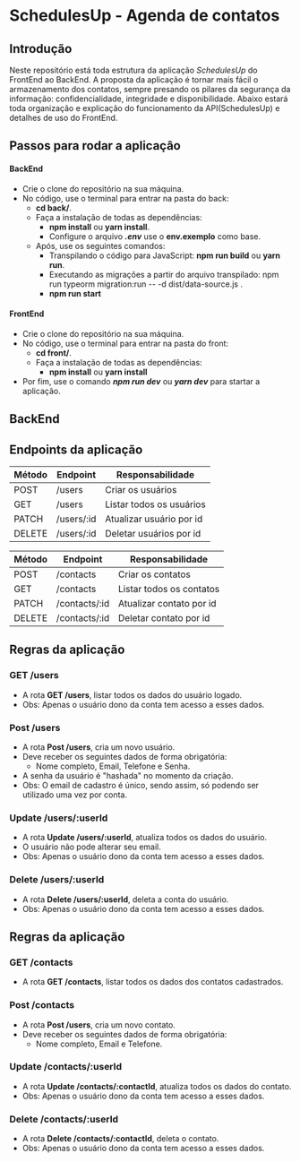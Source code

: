 # SchedulesUp - Agenda de contatos

## Introdução

Neste repositório está toda estrutura da aplicação *SchedulesUp* do FrontEnd ao BackEnd. A proposta da aplicação é tornar mais fácil o armazenamento dos contatos, 
sempre presando os pilares da segurança da informação: confidencialidade, integridade e disponibilidade.
Abaixo estará toda organização e explicação do funcionamento da API(SchedulesUp) e detalhes de uso do FrontEnd. 

## Passos para rodar a aplicaçâo

#### BackEnd

- Crie o clone do repositório na sua máquina.
- No código, use o terminal para entrar na pasta do back:
   -  **cd back/**.
   -  Faça a instalação de todas as dependências:
        -  **npm install** ou **yarn install**.
        -  Configure o arquivo ***.env*** use o **env.exemplo** como base.
   - Após, use os seguintes comandos:
        - Transpilando o código para JavaScript: **npm run build** ou **yarn run**.
        - Executando as migrações a partir do arquivo transpilado: npm run typeorm migration:run -- -d dist/data-source.js .
        - **npm run start**


#### FrontEnd

- Crie o clone do repositório na sua máquina.
- No código, use o terminal para entrar na pasta do front:
   -  **cd front/**.
   -  Faça a instalação de todas as dependências:
        -  **npm install** ou **yarn install**
- Por fim, use o comando ***npm run dev*** ou ***yarn dev*** para startar a aplicação. 


## BackEnd

## Endpoints da aplicação

| Método | Endpoint    | Responsabilidade       |
| ------ | ----------- | ---------------------- |
| POST   | /users      | Criar os usuários       |
| GET    | /users      | Listar todos os usuários|
| PATCH  | /users/:id  | Atualizar usuário por id |
| DELETE | /users/:id  | Deletar usuários por id   |

| Método | Endpoint    | Responsabilidade       |
| ------ | ----------- | ---------------------- |
| POST   | /contacts      | Criar os contatos       |
| GET    | /contacts      | Listar todos os contatos|
| PATCH  | /contacts/:id  | Atualizar contato por id |
| DELETE | /contacts/:id  | Deletar contato por id   |


## Regras da aplicação

### GET /users

-   A rota **GET /users**, listar todos os dados do usuário logado.
-   Obs: Apenas o usuário dono da conta tem acesso a esses dados.

### Post /users 

-  A rota **Post /users**, cria um novo usuário.
-  Deve receber os seguintes dados de forma obrigatória:
    -  Nome completo, Email, Telefone e Senha.
-  A senha da usuário é "hashada" no momento da criação.
-  Obs: O email de cadastro é único, sendo assim, só podendo ser utilizado uma vez por conta. 

### Update /users/:userId 

-  A rota **Update /users/:userId**, atualiza todos os dados do usuário.
-  O usuário não pode alterar seu email.
-  Obs: Apenas o usuário dono da conta tem acesso a esses dados.


### Delete /users/:userId  

-  A rota **Delete /users/:userId**, deleta a conta do usuário.
-  Obs: Apenas o usuário dono da conta tem acesso a esses dados.

## Regras da aplicação

### GET /contacts

-   A rota **GET /contacts**, listar todos os dados dos contatos cadastrados.

### Post /contacts 

-  A rota **Post /users**, cria um novo contato.
-  Deve receber os seguintes dados de forma obrigatória:
    -  Nome completo, Email e Telefone.

### Update /contacts/:userId 

-  A rota **Update /contacts/:contactId**, atualiza todos os dados do contato.
-  Obs: Apenas o usuário dono da conta tem acesso a esses dados.


### Delete /contacts/:userId  

-  A rota **Delete /contacts/:contactId**, deleta o contato.
-  Obs: Apenas o usuário dono da conta tem acesso a esses dados.

